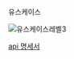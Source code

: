 유스케이스


![유스케이스레벨3](https://user-images.githubusercontent.com/122279703/220525421-f32bab44-2d4c-4b44-bb04-38a6039e0039.png)



[api 명세서](https://quilled-rhinoceros-825.notion.site/c6228cf9294440a2a64b9aa887eecee7?v=0e982008027d48018999e97084cf941e
)

